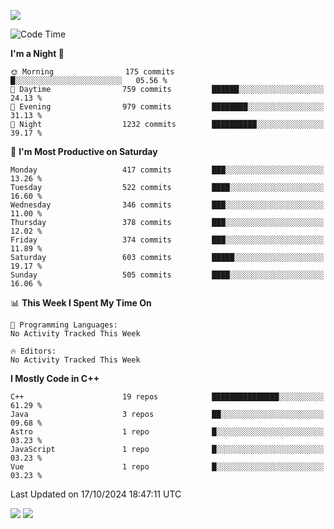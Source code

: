 ![](https://komarev.com/ghpvc/?username=lilpidgey&color=red)
<!--START_SECTION:waka-->
![Code Time](http://img.shields.io/badge/Code%20Time-1%2C491%20hrs%2018%20mins-blue)

**I'm a Night 🦉** 

```text
🌞 Morning                175 commits         █░░░░░░░░░░░░░░░░░░░░░░░░   05.56 % 
🌆 Daytime                759 commits         ██████░░░░░░░░░░░░░░░░░░░   24.13 % 
🌃 Evening                979 commits         ████████░░░░░░░░░░░░░░░░░   31.13 % 
🌙 Night                  1232 commits        ██████████░░░░░░░░░░░░░░░   39.17 % 
```
📅 **I'm Most Productive on Saturday** 

```text
Monday                   417 commits         ███░░░░░░░░░░░░░░░░░░░░░░   13.26 % 
Tuesday                  522 commits         ████░░░░░░░░░░░░░░░░░░░░░   16.60 % 
Wednesday                346 commits         ███░░░░░░░░░░░░░░░░░░░░░░   11.00 % 
Thursday                 378 commits         ███░░░░░░░░░░░░░░░░░░░░░░   12.02 % 
Friday                   374 commits         ███░░░░░░░░░░░░░░░░░░░░░░   11.89 % 
Saturday                 603 commits         █████░░░░░░░░░░░░░░░░░░░░   19.17 % 
Sunday                   505 commits         ████░░░░░░░░░░░░░░░░░░░░░   16.06 % 
```


📊 **This Week I Spent My Time On** 

```text
💬 Programming Languages: 
No Activity Tracked This Week

🔥 Editors: 
No Activity Tracked This Week
```

**I Mostly Code in C++** 

```text
C++                      19 repos            ███████████████░░░░░░░░░░   61.29 % 
Java                     3 repos             ██░░░░░░░░░░░░░░░░░░░░░░░   09.68 % 
Astro                    1 repo              █░░░░░░░░░░░░░░░░░░░░░░░░   03.23 % 
JavaScript               1 repo              █░░░░░░░░░░░░░░░░░░░░░░░░   03.23 % 
Vue                      1 repo              █░░░░░░░░░░░░░░░░░░░░░░░░   03.23 % 
```




 Last Updated on 17/10/2024 18:47:11 UTC
<!--END_SECTION:waka-->
![](https://hit.yhype.me/github/profile?user_id=42968544)
![](https://komarev.com/ghpvc/?lilpidgey)
